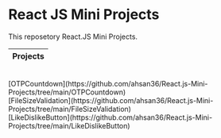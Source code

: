 # React JS Mini Projects
This reposetory React.JS Mini Projects.

| Projects |
| --------------------- |
<br />
[OTPCountdown](https://github.com/ahsan36/React.js-Mini-Projects/tree/main/OTPCountdown)
<br />
[FileSizeValidation](https://github.com/ahsan36/React.js-Mini-Projects/tree/main/FileSizeValidation)
<br />
[LikeDislikeButton](https://github.com/ahsan36/React.js-Mini-Projects/tree/main/LikeDislikeButton)
